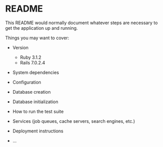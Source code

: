 # README

This README would normally document whatever steps are necessary to get the
application up and running.

Things you may want to cover:

* Version
  * Ruby 3.1.2
  * Rails 7.0.2.4

* System dependencies

* Configuration

* Database creation

* Database initialization

* How to run the test suite

* Services (job queues, cache servers, search engines, etc.)

* Deployment instructions

* ...
